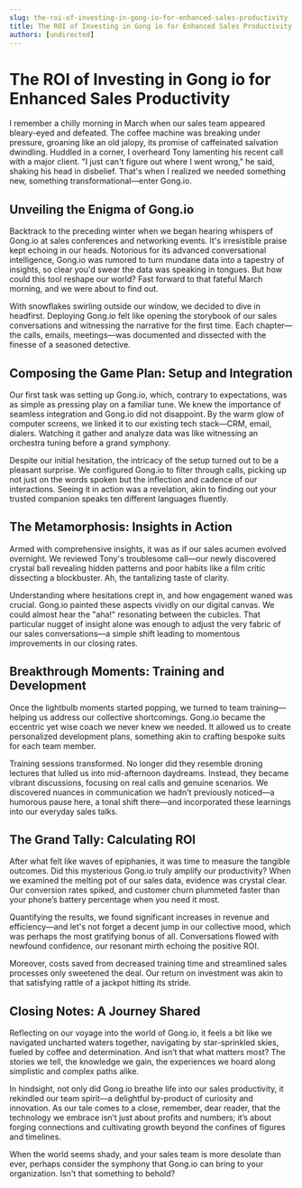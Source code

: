 ```yaml
---
slug: the-roi-of-investing-in-gong-io-for-enhanced-sales-productivity
title: The ROI of Investing in Gong io for Enhanced Sales Productivity
authors: [undirected]
---
```


# The ROI of Investing in Gong io for Enhanced Sales Productivity

I remember a chilly morning in March when our sales team appeared bleary-eyed and defeated. The coffee machine was breaking under pressure, groaning like an old jalopy, its promise of caffeinated salvation dwindling. Huddled in a corner, I overheard Tony lamenting his recent call with a major client. "I just can't figure out where I went wrong," he said, shaking his head in disbelief. That's when I realized we needed something new, something transformational—enter Gong.io.

## Unveiling the Enigma of Gong.io

Backtrack to the preceding winter when we began hearing whispers of Gong.io at sales conferences and networking events. It's irresistible praise kept echoing in our heads. Notorious for its advanced conversational intelligence, Gong.io was rumored to turn mundane data into a tapestry of insights, so clear you'd swear the data was speaking in tongues. But how could this tool reshape our world? Fast forward to that fateful March morning, and we were about to find out.

With snowflakes swirling outside our window, we decided to dive in headfirst. Deploying Gong.io felt like opening the storybook of our sales conversations and witnessing the narrative for the first time. Each chapter—the calls, emails, meetings—was documented and dissected with the finesse of a seasoned detective.

## Composing the Game Plan: Setup and Integration

Our first task was setting up Gong.io, which, contrary to expectations, was as simple as pressing play on a familiar tune. We knew the importance of seamless integration and Gong.io did not disappoint. By the warm glow of computer screens, we linked it to our existing tech stack—CRM, email, dialers. Watching it gather and analyze data was like witnessing an orchestra tuning before a grand symphony.

Despite our initial hesitation, the intricacy of the setup turned out to be a pleasant surprise. We configured Gong.io to filter through calls, picking up not just on the words spoken but the inflection and cadence of our interactions. Seeing it in action was a revelation, akin to finding out your trusted companion speaks ten different languages fluently.

## The Metamorphosis: Insights in Action

Armed with comprehensive insights, it was as if our sales acumen evolved overnight. We reviewed Tony's troublesome call—our newly discovered crystal ball revealing hidden patterns and poor habits like a film critic dissecting a blockbuster. Ah, the tantalizing taste of clarity.

Understanding where hesitations crept in, and how engagement waned was crucial. Gong.io painted these aspects vividly on our digital canvas. We could almost hear the "aha!" resonating between the cubicles. That particular nugget of insight alone was enough to adjust the very fabric of our sales conversations—a simple shift leading to momentous improvements in our closing rates.

## Breakthrough Moments: Training and Development

Once the lightbulb moments started popping, we turned to team training—helping us address our collective shortcomings. Gong.io became the eccentric yet wise coach we never knew we needed. It allowed us to create personalized development plans, something akin to crafting bespoke suits for each team member.

Training sessions transformed. No longer did they resemble droning lectures that lulled us into mid-afternoon daydreams. Instead, they became vibrant discussions, focusing on real calls and genuine scenarios. We discovered nuances in communication we hadn't previously noticed—a humorous pause here, a tonal shift there—and incorporated these learnings into our everyday sales talks.

## The Grand Tally: Calculating ROI

After what felt like waves of epiphanies, it was time to measure the tangible outcomes. Did this mysterious Gong.io truly amplify our productivity? When we examined the melting pot of our sales data, evidence was crystal clear. Our conversion rates spiked, and customer churn plummeted faster than your phone’s battery percentage when you need it most.

Quantifying the results, we found significant increases in revenue and efficiency—and let's not forget a decent jump in our collective mood, which was perhaps the most gratifying bonus of all. Conversations flowed with newfound confidence, our resonant mirth echoing the positive ROI. 

Moreover, costs saved from decreased training time and streamlined sales processes only sweetened the deal. Our return on investment was akin to that satisfying rattle of a jackpot hitting its stride.

## Closing Notes: A Journey Shared

Reflecting on our voyage into the world of Gong.io, it feels a bit like we navigated uncharted waters together, navigating by star-sprinkled skies, fueled by coffee and determination. And isn’t that what matters most? The stories we tell, the knowledge we gain, the experiences we hoard along simplistic and complex paths alike.

In hindsight, not only did Gong.io breathe life into our sales productivity, it rekindled our team spirit—a delightful by-product of curiosity and innovation. As our tale comes to a close, remember, dear reader, that the technology we embrace isn’t just about profits and numbers; it’s about forging connections and cultivating growth beyond the confines of figures and timelines.

When the world seems shady, and your sales team is more desolate than ever, perhaps consider the symphony that Gong.io can bring to your organization. Isn't that something to behold?